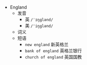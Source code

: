 - England
  - 发音
    - 英 `/ˈɪŋɡlənd/`
    - 美 `/'iŋɡlənd/`
  - 词义
  - 短语
    - `new england` 新英格兰 
    - `bank of england` 英格兰银行 
    - `church of england` 英国国教 

